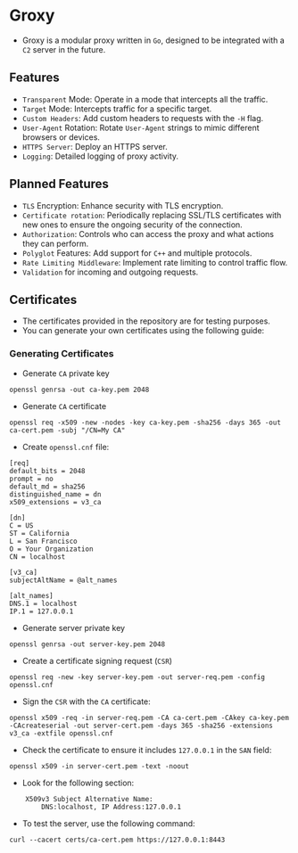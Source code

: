 # Groxy
- Groxy is a modular proxy written in `Go`, designed to be integrated with a `C2` server in the future.
## Features

- `Transparent` Mode: Operate in a mode that intercepts all the traffic.
- `Target` Mode: Intercepts traffic for a specific target.
- `Custom Headers`: Add custom headers to requests with the `-H` flag.
- `User-Agent` Rotation: Rotate `User-Agent` strings to mimic different browsers or devices.
- `HTTPS Server`: Deploy an HTTPS server.
- `Logging`: Detailed logging of proxy activity.

## Planned Features

- `TLS` Encryption: Enhance security with TLS encryption.
- `Certificate rotation`: Periodically replacing SSL/TLS certificates with new ones to ensure the ongoing security of the connection.
- `Authorization`: Controls who can access the proxy and what actions they can perform.
- `Polyglot` Features: Add support for `C++` and multiple protocols.
- `Rate Limiting Middleware`: Implement rate limiting to control traffic flow.
- `Validation` for incoming and outgoing requests.

## Certificates
- The certificates provided in the repository are for testing purposes.
- You can generate your own certificates using the following guide:
### Generating Certificates
- Generate `CA` private key
```
openssl genrsa -out ca-key.pem 2048
```
- Generate `CA` certificate
```
openssl req -x509 -new -nodes -key ca-key.pem -sha256 -days 365 -out ca-cert.pem -subj "/CN=My CA"
```
- Create `openssl.cnf` file:
```
[req]
default_bits = 2048
prompt = no
default_md = sha256
distinguished_name = dn
x509_extensions = v3_ca

[dn]
C = US
ST = California
L = San Francisco
O = Your Organization
CN = localhost

[v3_ca]
subjectAltName = @alt_names

[alt_names]
DNS.1 = localhost
IP.1 = 127.0.0.1
```
- Generate server private key
```
openssl genrsa -out server-key.pem 2048
```
- Create a certificate signing request (`CSR`)
```
openssl req -new -key server-key.pem -out server-req.pem -config openssl.cnf
```
- Sign the `CSR` with the `CA` certificate:
```
openssl x509 -req -in server-req.pem -CA ca-cert.pem -CAkey ca-key.pem -CAcreateserial -out server-cert.pem -days 365 -sha256 -extensions v3_ca -extfile openssl.cnf
```
- Check the certificate to ensure it includes `127.0.0.1` in the `SAN` field:
```
openssl x509 -in server-cert.pem -text -noout
```
- Look for the following section:
```
    X509v3 Subject Alternative Name:
        DNS:localhost, IP Address:127.0.0.1
```
- To test the server, use the following command:
```
curl --cacert certs/ca-cert.pem https://127.0.0.1:8443
```